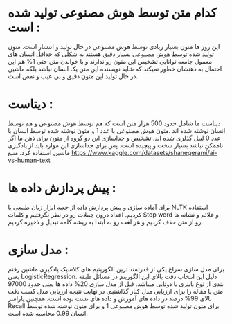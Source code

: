 # کدام متن توسط هوش مصنوعی تولید شده است :
این روز ها متون بسیار زیادی توسط هوش مصنوعی در حال تولید و انتشار است. متون تولید شده توسط هوش مصنوعی بسیار دقیق هستند به شکلی که حداقل انسان های معمول جامعه توانایی تشخیص این متون رو ندارند و با خواندن متن حتی 1% هم این احتمال به ذهنشان خطور نمیکند که شاید نویسنده این متن یک انسان نباشد بلکه ماشین در حال تولید این متون دقیق و بی عیب و نقص است.

# دیتاست :
دیتاست ما شامل حدود 500 هزار متن است که هم توسط هوش مصنوعی و هم توسط انسان نوشته شده اند .متون هوش مصنوعی با عدد 1 و متون نوشته شده توسط انسان با عدد 0 لیبل گذلری شده اند. تشخیص و جداسازی این دو گروه از متون برای ذهن ما اگر ناممکن نباشد بسیار سخت و پیچیده است. پس برای جداسازی این موارد باید از یادگیری ماشین استفاده کرد. منبع https://www.kaggle.com/datasets/shanegerami/ai-vs-human-text

# پیش پردازش داده ها :
برای آماده سازی و پیش پردازش داده از جعبه ابزار زبان طبیعی یا NLTK استفاده کردیم. اعداد درون جملات رو در نظر نگرفتیم و کلمات Stop word  و علائم و نشانه ها رو از متن حذف کردیم و هر لغت رو به ابتدا به ریشه کلمه تبدیل و ذخیره کردیم.

# مدل سازی :
برای مدل سازی سراغ یکی از قدرتمند ترین الگوریتیم های کلاسیک یادگیری ماشین رفتم یعنی LogisticRegression. دلیل این انتخاب دقت بالای این الگوریتم در مسائل طبقه بندی از نوع باینری یا دوتایی میباشد. قبل از مدل سازی 20% داده ها یعنی حدود 97000 متن یا مقاله را برای ارزیابی مدل کنار گذاشتیم. در نهایت نتیجه ارزیابی مدل کسب دقت بالای 99% درصد در داده های آموزش و داده های تست بوده است. همچنین پارامتر Recall برای متون تولید شده توسط هوش مصنوعی 1 و برای متون نوشته شده توسط انسان 0.99 محاسبه شده است.
